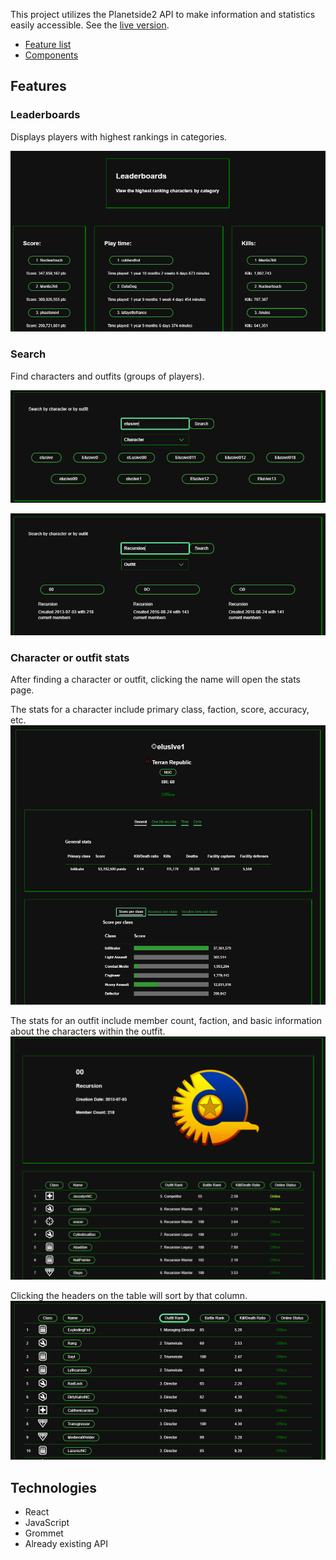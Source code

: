 This project utilizes the Planetside2 API to make information and statistics easily accessible. See the [live version](https://psstats.herokuapp.com/).

* [Feature list](https://github.com/smclaughlan/psstats/blob/master/documentation/feature-list/features.md)
* [Components](https://github.com/smclaughlan/psstats/blob/master/documentation/feature-packet/components.md)

## Features

### Leaderboards

Displays players with highest rankings in categories.

![](documentation/images/leaderboard.png)

### Search

Find characters and outfits (groups of players).

![](documentation/images/searchcharacter.png)

![](documentation/images/searchoutfit.png)

### Character or outfit stats

After finding a character or outfit, clicking the name will open the stats page.

The stats for a character include primary class, faction, score, accuracy, etc.
![](documentation/images/statsplayer.png)

The stats for an outfit include member count, faction, and basic information about the characters within the outfit.
![](documentation/images/statsoutfit.png)

Clicking the headers on the table will sort by that column.
![](documentation/images/statsoutfitsort.png)

## Technologies

* React
* JavaScript
* Grommet
* Already existing API

